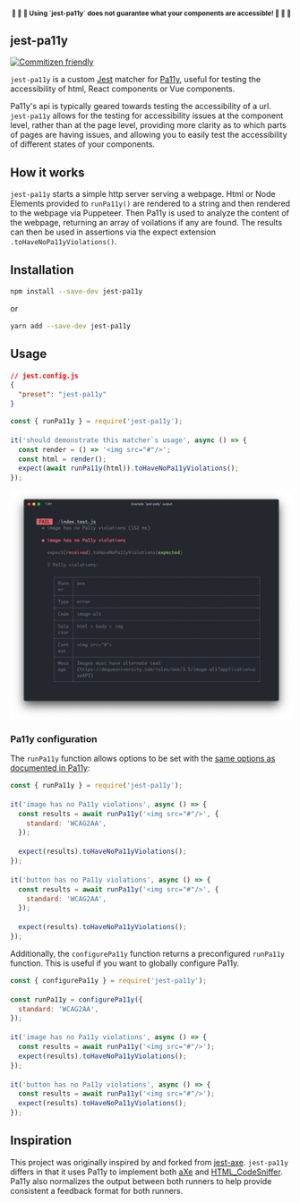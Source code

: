 <h4 align="center">
  <small>🚨 🚨 🚨  Using `jest-pa11y` does not guarantee what your components are accessible!  🚨 🚨 🚨</small>
</h4>

## jest-pa11y

[![Commitizen friendly](https://img.shields.io/badge/commitizen-friendly-brightgreen.svg)](http://commitizen.github.io/cz-cli/)

`jest-pa11y` is a custom [Jest](https://jestjs.io/) matcher for [Pa11y](https://pa11y.org/),
useful for testing the accessibility of html, React components or Vue components.

Pa11y's api is typically geared towards testing the accessibility of a url.
`jest-pa11y` allows for the testing for accessibility issues at the component
level, rather than at the page level, providing more clarity as to which parts
of pages are having issues, and allowing you to easily test the accessibility of
different states of your components.

## How it works
`jest-pa11y` starts a simple http server serving a webpage. Html or Node
Elements provided to `runPa11y()` are rendered to a string and then rendered to
the webpage via Puppeteer. Then Pa11y is used to analyze the content of the
webpage, returning an array of voilations if any are found. The results can then
be used in assertions via the expect extension `.toHaveNoPa11yViolations()`.

## Installation
```bash
npm install --save-dev jest-pa11y
```

or

```bash
yarn add --save-dev jest-pa11y
```

## Usage

```json
// jest.config.js
{
  "preset": "jest-pa11y"
}
```

```javascript
const { runPa11y } = require('jest-pa11y');

it('should demonstrate this matcher`s usage', async () => {
  const render = () => '<img src="#"/>';
  const html = render();
  expect(await runPa11y(html)).toHaveNoPa11yViolations();
});
```

![Screenshot of the resulting output from the usage example](.github/example-cli.png)

### Pa11y configuration

The `runPa11y` function allows options to be set with the
[same options as documented in Pa11y](https://github.com/pa11y/pa11y#configuration):

```javascript
const { runPa11y } = require('jest-pa11y');

it('image has no Pa11y violations', async () => {
  const results = await runPa11y('<img src="#"/>', {
    standard: 'WCAG2AA',
  });

  expect(results).toHaveNoPa11yViolations();
});

it('button has no Pa11y violations', async () => {
  const results = await runPa11y('<img src="#"/>', {
    standard: 'WCAG2AA',
  });

  expect(results).toHaveNoPa11yViolations();
});
```

Additionally, the `configurePa11y` function returns a preconfigured `runPa11y`
function. This is useful if you want to globally configure Pa11y.

```javascript
const { configurePa11y } = require('jest-pa11y');

const runPa11y = configurePa11y({
  standard: 'WCAG2AA',
});

it('image has no Pa11y violations', async () => {
  const results = await runPa11y('<img src="#"/>');
  expect(results).toHaveNoPa11yViolations();
});

it('button has no Pa11y violations', async () => {
  const results = await runPa11y('<img src="#"/>');
  expect(results).toHaveNoPa11yViolations();
});
```

## Inspiration
This project was originally inspired by and forked from
[jest-axe](https://github.com/nickcolley/jest-axe). `jest-pa11y` differs in that
it uses Pa11y to implement both [aXe](https://github.com/dequelabs/axe-core) and
[HTML_CodeSniffer](https://github.com/squizlabs/HTML_CodeSniffer). Pa11y also
normalizes the output between both runners to help provide consistent a feedback
format for both runners.
